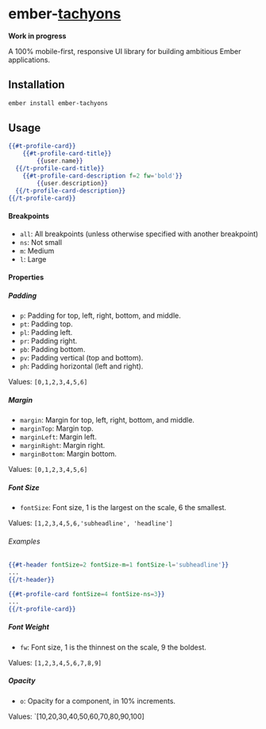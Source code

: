 # ember-[tachyons](http://tachyons.io)

__Work in progress__

A 100% mobile-first, responsive UI library for building ambitious Ember applications.

## Installation

```sh
ember install ember-tachyons
```

## Usage

```hbs
{{#t-profile-card}}
	{{#t-profile-card-title}}
		{{user.name}}
  {{/t-profile-card-title}}
	{{#t-profile-card-description f=2 fw='bold'}}
		{{user.description}}
  {{/t-profile-card-description}}
{{/t-profile-card}}
```

#### Breakpoints

- `all`: All breakpoints (unless otherwise specified with another breakpoint)
- `ns`: Not small
- `m`: Medium
- `l`: Large

#### Properties

##### Padding

- `p`: Padding for top, left, right, bottom, and middle.
- `pt`: Padding top.
- `pl`: Padding left.
- `pr`: Padding right.
- `pb`: Padding bottom.
- `pv`: Padding vertical (top and bottom).
- `ph`: Padding horizontal (left and right).

Values: `[0,1,2,3,4,5,6]`

##### Margin

- `margin`: Margin for top, left, right, bottom, and middle.
- `marginTop`: Margin top.
- `marginLeft`: Margin left.
- `marginRight`: Margin right.
- `marginBottom`: Margin bottom.

Values: `[0,1,2,3,4,5,6]`

##### Font Size

- `fontSize`: Font size, 1 is the largest on the scale, 6 the smallest.

Values: `[1,2,3,4,5,6,'subheadline', 'headline']`

###### Examples

```hbs
{{#t-header fontSize=2 fontSize-m=1 fontSize-l='subheadline'}}
...
{{/t-header}}
```

```hbs
{{#t-profile-card fontSize=4 fontSize-ns=3}}
...
{{/t-profile-card}}
```

##### Font Weight

- `fw`: Font size, 1 is the thinnest on the scale, 9 the boldest.

Values: `[1,2,3,4,5,6,7,8,9]`

##### Opacity

- `o`: Opacity for a component, in 10% increments.

Values: `[10,20,30,40,50,60,70,80,90,100]


